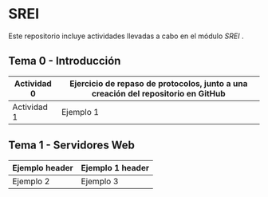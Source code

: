 # SREI
Este repositorio incluye actividades llevadas a cabo en el módulo *SREI* .

## Tema 0 - Introducción

Actividad 0 | Ejercicio de repaso de protocolos, junto a una creación del repositorio en GitHub
---------- | ----------
Actividad 1 | Ejemplo 1

## Tema 1 - Servidores Web

Ejemplo header | Ejemplo 1 header
---------- | ----------
Ejemplo 2 | Ejemplo 3

